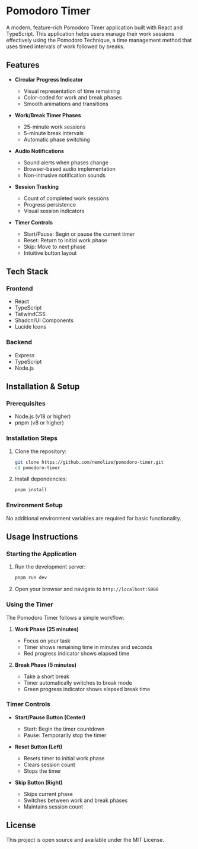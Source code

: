 # Pomodoro Timer

A modern, feature-rich Pomodoro Timer application built with React and TypeScript. This application helps users manage their work sessions effectively using the Pomodoro Technique, a time management method that uses timed intervals of work followed by breaks.

## Features

- **Circular Progress Indicator**
  - Visual representation of time remaining
  - Color-coded for work and break phases
  - Smooth animations and transitions

- **Work/Break Timer Phases**
  - 25-minute work sessions
  - 5-minute break intervals
  - Automatic phase switching

- **Audio Notifications**
  - Sound alerts when phases change
  - Browser-based audio implementation
  - Non-intrusive notification sounds

- **Session Tracking**
  - Count of completed work sessions
  - Progress persistence
  - Visual session indicators

- **Timer Controls**
  - Start/Pause: Begin or pause the current timer
  - Reset: Return to initial work phase
  - Skip: Move to next phase
  - Intuitive button layout

## Tech Stack

### Frontend
- React
- TypeScript
- TailwindCSS
- Shadcn/UI Components
- Lucide Icons

### Backend
- Express
- TypeScript
- Node.js

## Installation & Setup

### Prerequisites
- Node.js (v18 or higher)
- pnpm (v8 or higher)

### Installation Steps
1. Clone the repository:
   ```bash
   git clone https://github.com/nemolize/pomodoro-timer.git
   cd pomodoro-timer
   ```

2. Install dependencies:
   ```bash
   pnpm install
   ```

### Environment Setup
No additional environment variables are required for basic functionality.

## Usage Instructions

### Starting the Application
1. Run the development server:
   ```bash
   pnpm run dev
   ```
2. Open your browser and navigate to `http://localhost:5000`

### Using the Timer

The Pomodoro Timer follows a simple workflow:

1. **Work Phase (25 minutes)**
   - Focus on your task
   - Timer shows remaining time in minutes and seconds
   - Red progress indicator shows elapsed time

2. **Break Phase (5 minutes)**
   - Take a short break
   - Timer automatically switches to break mode
   - Green progress indicator shows elapsed break time

### Timer Controls

- **Start/Pause Button (Center)**
  - Start: Begin the timer countdown
  - Pause: Temporarily stop the timer

- **Reset Button (Left)**
  - Resets timer to initial work phase
  - Clears session count
  - Stops the timer

- **Skip Button (Right)**
  - Skips current phase
  - Switches between work and break phases
  - Maintains session count

## License

This project is open source and available under the MIT License.
